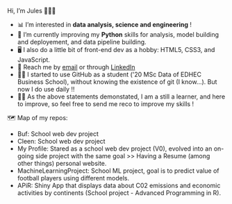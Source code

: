Hi, I’m Jules 🧔🏻‍♂️

- 📊 I’m interested in **data analysis, science and engineering** !
- 🐍 I’m currently improving my **Python** skills for analysis, model building and deployement, and data pipeline building.
- 🖥 I also do a little bit of front-end dev as a hobby: HTML5, CSS3, and JavaScript.
- 📧 Reach me by [email](mailto:jules.guillot@edhec.com) or through [LinkedIn](https://www.linkedin.com/in/jules-guillot)
- 😶‍🌫️ I started to use GitHub as a student ('20 MSc Data of EDHEC Business School), without knowing the existence of git (I know...). But now I do use daily !!
- 👶🏻 As the above statements demonstated, I am a still a learner, and here to improve, so feel free to send me reco to improve my skills !

🗺 Map of my repos:

- Buf: School web dev project
- Cleen: School web dev project
- My Profile: Stared as a school web dev project (V0), evolved into an on-going side project with the same goal >> Having a Resume (among other things) personal website.
- MachineLearningProject: School ML project, goal is to predict value of football players using different models.
- APiR: Shiny App that displays data about C02 emissions and economic activities by continents (School project - Advanced Programming in R).

